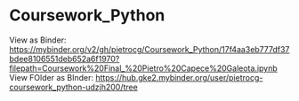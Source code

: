 # Coursework_Python
View as Binder: https://mybinder.org/v2/gh/pietrocg/Coursework_Python/17f4aa3eb777df37bdee8106551deb652a6f1970?filepath=Coursework%20Final_%20Pietro%20Capece%20Galeota.ipynb
View FOlder as BInder: https://hub.gke2.mybinder.org/user/pietrocg-coursework_python-udzjh200/tree
